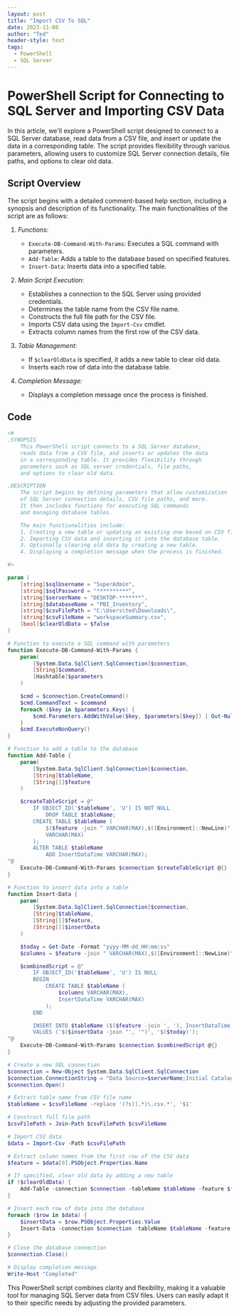 ```yaml
---
layout: post
title: "Import CSV To SQL"
date: 2023-11-08
author: "Ted"
header-style: text
tags:
  - PowerShell
  - SQL Server
---
```



# PowerShell Script for Connecting to SQL Server and Importing CSV Data

In this article, we'll explore a PowerShell script designed to connect to a SQL Server database, read data from a CSV file, and insert or update the data in a corresponding table. The script provides flexibility through various parameters, allowing users to customize SQL Server connection details, file paths, and options to clear old data.

## Script Overview

The script begins with a detailed comment-based help section, including a synopsis and description of its functionality. The main functionalities of the script are as follows:

1. *Functions:*
   - `Execute-DB-Command-With-Params`: Executes a SQL command with parameters.
   - `Add-Table`: Adds a table to the database based on specified features.
   - `Insert-Data`: Inserts data into a specified table.

2. *Main Script Execution:*
   - Establishes a connection to the SQL Server using provided credentials.
   - Determines the table name from the CSV file name.
   - Constructs the full file path for the CSV file.
   - Imports CSV data using the `Import-Csv` cmdlet.
   - Extracts column names from the first row of the CSV data.

3. *Table Management:*
   - If `$clearOldData` is specified, it adds a new table to clear old data.
   - Inserts each row of data into the database table.

4. *Completion Message:*
   - Displays a completion message once the process is finished.

## Code

```powershell
<#
.SYNOPSIS
    This PowerShell script connects to a SQL Server database, 
    reads data from a CSV file, and inserts or updates the data 
    in a corresponding table. It provides flexibility through 
    parameters such as SQL server credentials, file paths, 
    and options to clear old data.

.DESCRIPTION
    The script begins by defining parameters that allow customization 
    of SQL Server connection details, CSV file paths, and more. 
    It then includes functions for executing SQL commands 
    and managing database tables.

    The main functionalities include:
    1. Creating a new table or updating an existing one based on CSV file data.
    2. Importing CSV data and inserting it into the database table.
    3. Optionally clearing old data by creating a new table.
    4. Displaying a completion message when the process is finished.

#>

param (
    [string]$sqlUsername = "SuperAdmin",
    [string]$sqlPassword = "**********",
    [string]$serverName = "DESKTOP-*******",
    [string]$databaseName = "PBI_Inventory",
    [string]$csvFilePath = "C:\Users\ted\Downloads\",
    [string]$csvFileName = "workspaceSummary.csv",
    [bool]$clearOldData = $false
)

# Function to execute a SQL command with parameters
function Execute-DB-Command-With-Params {
    param(
        [System.Data.SqlClient.SqlConnection]$connection,
        [String]$command,
        [Hashtable]$parameters
    )

    $cmd = $connection.CreateCommand()
    $cmd.CommandText = $command
    foreach ($key in $parameters.Keys) {
        $cmd.Parameters.AddWithValue($key, $parameters[$key]) | Out-Null
    }
    $cmd.ExecuteNonQuery()
}

# Function to add a table to the database
function Add-Table {
    param(
        [System.Data.SqlClient.SqlConnection]$connection,
        [String]$tableName,
        [String[]]$feature
    )

    $createTableScript = @"
        IF OBJECT_ID('$tableName', 'U') IS NOT NULL
            DROP TABLE $tableName;
        CREATE TABLE $tableName (
            $($feature -join " VARCHAR(MAX),$([Environment]::NewLine)")
            VARCHAR(MAX)
        );
        ALTER TABLE $tableName
            ADD InsertDataTime VARCHAR(MAX);
"@
    Execute-DB-Command-With-Params $connection $createTableScript @{}
}

# Function to insert data into a table
function Insert-Data {
    param(
        [System.Data.SqlClient.SqlConnection]$connection,
        [String]$tableName,
        [String[]]$feature,
        [String[]]$insertData
    )

    $today = Get-Date -Format "yyyy-MM-dd_HH:mm:ss"
    $columns = $feature -join " VARCHAR(MAX),$([Environment]::NewLine)"

    $combinedScript = @"
        IF OBJECT_ID('$tableName', 'U') IS NULL
        BEGIN
            CREATE TABLE $tableName (
                $columns VARCHAR(MAX),
                InsertDataTime VARCHAR(MAX)
            );
        END

        INSERT INTO $tableName ($($feature -join ', '), InsertDataTime)
        VALUES ('$($insertData -join "', '")', '$($today)');
"@
    Execute-DB-Command-With-Params $connection $combinedScript @{}
}

# Create a new SQL connection
$connection = New-Object System.Data.SqlClient.SqlConnection
$connection.ConnectionString = "Data Source=$serverName;Initial Catalog=$databaseName;User Id=$sqlUsername;Password=$sqlPassword;"
$connection.Open()

# Extract table name from CSV file name
$tableName = $csvFileName -replace '(?s)(.*)\.csv.*', '$1'

# Construct full file path
$csvFilePath = Join-Path $csvFilePath $csvFileName

# Import CSV data
$data = Import-Csv -Path $csvFilePath

# Extract column names from the first row of the CSV data
$feature = $data[0].PSObject.Properties.Name

# If specified, clear old data by adding a new table
if ($clearOldData) {
    Add-Table -connection $connection -tableName $tableName -feature $feature
}

# Insert each row of data into the database
foreach ($row in $data) {
    $insertData = $row.PSObject.Properties.Value
    Insert-Data -connection $connection -tableName $tableName -feature $feature -insertData $insertData
}

# Close the database connection
$connection.Close()

# Display completion message
Write-Host "Completed"
```

This PowerShell script combines clarity and flexibility, making it a valuable tool for managing SQL Server data from CSV files. Users can easily adapt it to their specific needs by adjusting the provided parameters.
